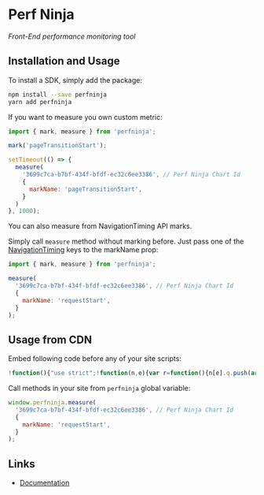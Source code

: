 # Perf Ninja

_Front-End performance monitoring tool_

## Installation and Usage

To install a SDK, simply add the package:

```sh
npm install --save perfninja
yarn add perfninja
```

If you want to measure you own custom metric:

```javascript
import { mark, measure } from 'perfninja';

mark('pageTransitionStart');

setTimeout(() => {
  measure(
    '3699c7ca-b7bf-434f-bfdf-ec32c6ee3386', // Perf Ninja Chart Id 
    {
      markName: 'pageTransitionStart', 
    }
  )
}, 1000);
```

You can also measure from NavigationTiming API marks.

Simply call `measure` method without marking before. Just pass one of the [NavigationTiming](https://developer.mozilla.org/en-US/docs/Web/API/Performance_API/Navigation_timing) keys to the markName prop:

```javascript
import { mark, measure } from 'perfninja';

measure(
  '3699c7ca-b7bf-434f-bfdf-ec32c6ee3386', // Perf Ninja Chart Id
  {
    markName: 'requestStart',
  }
);
```

## Usage from CDN

Embed following code before any of your site scripts:

```javascript
!function(){"use strict";!function(n,e){var r=function(){n[e].q.push(arguments[0],Array.prototype.slice.call(arguments,1))},t=["init","mark","measure"];n[e]={q:[]};for(var i=0;i<2;i++)n[e][t[i]]=r.bind({},t[i]);var a=n.document.createElement("script");a.src="https://cdn.jsdelivr.net/gh/perfninja/browser@1.0.0/index.min.js",n.document.head&&n.document.head.appendChild(a)}(window,"perfninja")}();
```
 
Call methods in your site from `perfninja` global variable:

```javascript
window.perfninja.measure(
  '3699c7ca-b7bf-434f-bfdf-ec32c6ee3386', // Perf Ninja Chart Id
  {
    markName: 'requestStart',
  }
);
```

## Links

* [Documentation](https://perfninja.com/docs)